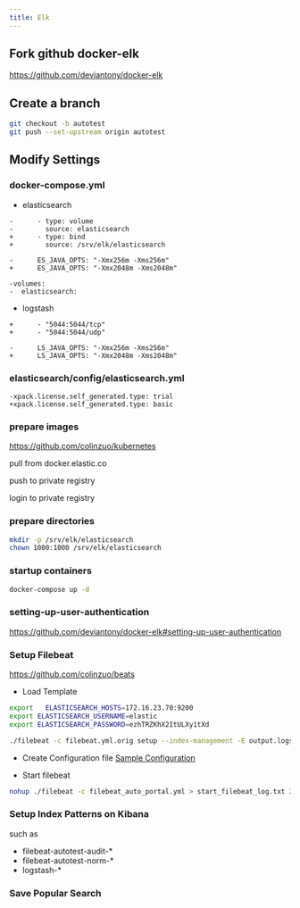 ```yaml
---
title: Elk
---
```


## Fork github docker-elk
<https://github.com/deviantony/docker-elk>

## Create a branch
```bash
git checkout -b autotest
git push --set-upstream origin autotest
```

## Modify Settings

### docker-compose.yml

+ elasticsearch
```
-      - type: volume
-        source: elasticsearch
+      - type: bind
+        source: /srv/elk/elasticsearch

-      ES_JAVA_OPTS: "-Xmx256m -Xms256m"
+      ES_JAVA_OPTS: "-Xmx2048m -Xms2048m"

-volumes:
-  elasticsearch:
```

+ logstash
```
+      - "5044:5044/tcp"
+      - "5044:5044/udp"

-      LS_JAVA_OPTS: "-Xmx256m -Xms256m"
+      LS_JAVA_OPTS: "-Xmx2048m -Xms2048m"
```

### elasticsearch/config/elasticsearch.yml
```
-xpack.license.self_generated.type: trial
+xpack.license.self_generated.type: basic
```

### prepare images
<https://github.com/colinzuo/kubernetes>

pull from docker.elastic.co

push to private registry

login to private registry

### prepare directories
```bash
mkdir -p /srv/elk/elasticsearch
chown 1000:1000 /srv/elk/elasticsearch
```

### startup containers
```bash
docker-compose up -d
```

### setting-up-user-authentication
<https://github.com/deviantony/docker-elk#setting-up-user-authentication>

### Setup Filebeat
<https://github.com/colinzuo/beats>

+ Load Template
```bash
export   ELASTICSEARCH_HOSTS=172.16.23.70:9200
export ELASTICSEARCH_USERNAME=elastic
export ELASTICSEARCH_PASSWORD=ezhTRZKhX2ItULXy1tXd

./filebeat -c filebeat.yml.orig setup --index-management -E output.logstash.enabled=false
```

+ Create Configuration file
[Sample Configuration](../assets/files/filebeat_auto_portal.yml.md)

+ Start filebeat
```bash
nohup ./filebeat -c filebeat_auto_portal.yml > start_filebeat_log.txt 2>&1 &
```

### Setup Index Patterns on Kibana
such as
+ filebeat-autotest-audit-*
+ filebeat-autotest-norm-*
+ logstash-*

### Save Popular Search